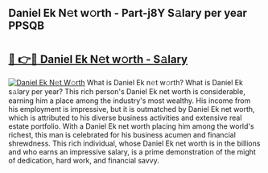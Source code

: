 ## Daniel Ek N𝚎t w𝚘rth - Part-j8Y S𝚊lary per year PPSQB

# <h2><a href="http://gc46qro.nevu.top/?p=Daniel+Ek">🔗 👉🔴 Daniel Ek N𝚎t w𝚘rth - S𝚊lary</a></h2>

[![Daniel Ek N𝚎t W𝚘rth](https://i.imgur.com/Oavwk0R.jpeg)](http://gc46qro.nevu.top/?p=Daniel+Ek)
What is Daniel Ek n𝚎t w𝚘rth? What is Daniel Ek s𝚊lary per year?
This rich person's Daniel Ek net worth is considerable, earning him a place among the industry's most wealthy. His income from his employment is impressive, but it is outmatched by Daniel Ek net worth, which is attributed to his diverse business activities and extensive real estate portfolio. With a Daniel Ek net worth placing him among the world's richest, this man is celebrated for his business acumen and financial shrewdness. This rich individual, whose Daniel Ek net worth is in the billions and who earns an impressive salary, is a prime demonstration of the might of dedication, hard work, and financial savvy.
